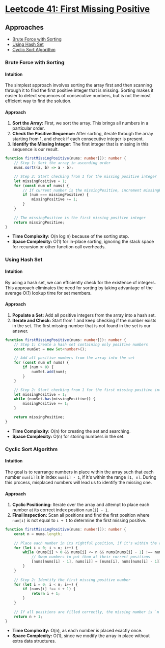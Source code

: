 # [Leetcode 41: First Missing Positive](https://leetcode.com/problems/first-missing-positive/)

## Approaches
- [Brute Force with Sorting](#brute-force-with-sorting)
- [Using Hash Set](#using-hash-set)
- [Cyclic Sort Algorithm](#cyclic-sort-algorithm)


### Brute Force with Sorting

#### Intuition

The simplest approach involves sorting the array first and then scanning through it to find the first positive integer that is missing. Sorting makes it easier to detect sequences of consecutive numbers, but is not the most efficient way to find the solution.

#### Approach

1. **Sort the Array:** First, we sort the array. This brings all numbers in a particular order.
2. **Check the Positive Sequence:** After sorting, iterate through the array starting from 1, and check if each consecutive integer is present.
3. **Identify the Missing Integer:** The first integer that is missing in this sequence is our result.

```typescript
function firstMissingPositive(nums: number[]): number {
    // Step 1: Sort the array in ascending order
    nums.sort((a, b) => a - b);

    // Step 2: Start checking from 1 for the missing positive integer
    let missingPositive = 1;
    for (const num of nums) {
        // If current number is the missingPositive, increment missingPositive
        if (num === missingPositive) {
            missingPositive += 1;
        }
    }
    
    // The missingPositive is the first missing positive integer
    return missingPositive;
}
```

- **Time Complexity:** O(n log n) because of the sorting step.
- **Space Complexity:** O(1) for in-place sorting, ignoring the stack space for recursion or other function call overheads.


### Using Hash Set

#### Intuition

By using a hash set, we can efficiently check for the existence of integers. This approach eliminates the need for sorting by taking advantage of the average O(1) lookup time for set members.

#### Approach

1. **Populate a Set:** Add all positive integers from the array into a hash set.
2. **Iterate and Check:** Start from 1 and keep checking if the number exists in the set. The first missing number that is not found in the set is our answer.

```typescript
function firstMissingPositive(nums: number[]): number {
    // Step 1: Create a hash set containing only positive numbers
    const numSet = new Set<number>();

    // Add all positive numbers from the array into the set
    for (const num of nums) {
        if (num > 0) {
            numSet.add(num);
        }
    }

    // Step 2: Start checking from 1 for the first missing positive integer
    let missingPositive = 1;
    while (numSet.has(missingPositive)) {
        missingPositive += 1;
    }

    return missingPositive;
}
```

- **Time Complexity:** O(n) for creating the set and searching.
- **Space Complexity:** O(n) for storing numbers in the set.


### Cyclic Sort Algorithm

#### Intuition

The goal is to rearrange numbers in place within the array such that each number `num[i]` is in index `num[i] - 1`, if it's within the range `[1, n]`. During this process, misplaced numbers will lead us to identify the missing one.

#### Approach

1. **Cyclic Positioning:** Iterate over the array and attempt to place each number at its correct index position `num[i] - 1`.
2. **Final Inspection:** Scan all positions and find the first position where `num[i]` is not equal to `i + 1` to determine the first missing positive.

```typescript
function firstMissingPositive(nums: number[]): number {
    const n = nums.length;
    
    // Place each number in its rightful position, if it's within the range [1, n]
    for (let i = 0; i < n; i++) {
        while (nums[i] > 0 && nums[i] <= n && nums[nums[i] - 1] !== nums[i]) {
            // Swap numbers to put them at their correct positions
            [nums[nums[i] - 1], nums[i]] = [nums[i], nums[nums[i] - 1]];
        }
    }
    
    // Step 2: Identify the first missing positive number
    for (let i = 0; i < n; i++) {
        if (nums[i] !== i + 1) {
            return i + 1;
        }
    }
    
    // If all positions are filled correctly, the missing number is `n + 1`
    return n + 1;
}
```

- **Time Complexity:** O(n), as each number is placed exactly once.
- **Space Complexity:** O(1), since we modify the array in place without extra data structures.

